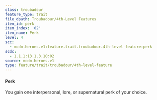 ```yaml
---
class: troubadour
feature_type: trait
file_dpath: Troubadour/4th-Level Features
item_id: perk
item_index: '02'
item_name: Perk
level: 4
scc:
  - mcdm.heroes.v1:feature.trait.troubadour.4th-level-feature:perk
scdc:
  - 1.1.1:13.1.3.10:02
source: mcdm.heroes.v1
type: feature/trait/troubadour/4th-level-feature
---
```


#### Perk

You gain one interpersonal, lore, or supernatural perk of your choice.
